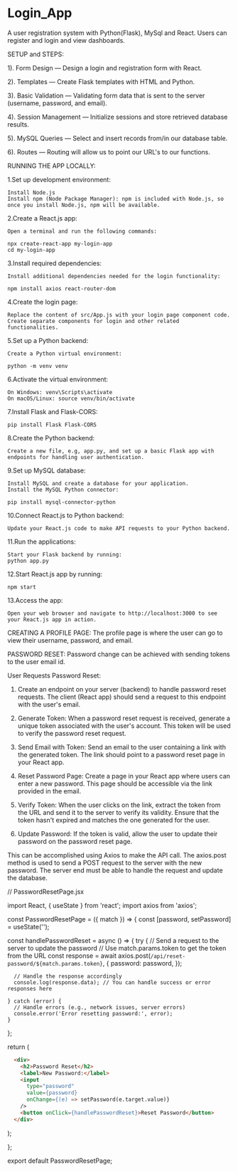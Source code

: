 # Login_App 
A user registration system with Python(Flask), MySql and React. Users can register and login and view dashboards.

SETUP and STEPS:

1). Form Design — Design a login and registration form with React.

2). Templates — Create Flask templates with HTML and Python.

3). Basic Validation — Validating form data that is sent to the server (username, password, and email).

4). Session Management — Initialize sessions and store retrieved database results.

5). MySQL Queries — Select and insert records from/in our database table.

6). Routes — Routing will allow us to point our URL's to our functions.

RUNNING THE APP LOCALLY:

1.Set up  development environment:

    Install Node.js
    Install npm (Node Package Manager): npm is included with Node.js, so once you install Node.js, npm will be available.

2.Create a React.js app:

    Open a terminal and run the following commands:

    npx create-react-app my-login-app
    cd my-login-app

3.Install required dependencies:

    Install additional dependencies needed for the login functionality:

    npm install axios react-router-dom

4.Create the login page:

    Replace the content of src/App.js with your login page component code. Create separate components for login and other related functionalities.

5.Set up a Python backend:

    Create a Python virtual environment:

    python -m venv venv

6.Activate the virtual environment:

    On Windows: venv\Scripts\activate
    On macOS/Linux: source venv/bin/activate

7.Install Flask and Flask-CORS:

    pip install Flask Flask-CORS

8.Create the Python backend:

    Create a new file, e.g, app.py, and set up a basic Flask app with endpoints for handling user authentication.

9.Set up MySQL database:

    Install MySQL and create a database for your application.
    Install the MySQL Python connector:

    pip install mysql-connector-python

10.Connect React.js to Python backend:

    Update your React.js code to make API requests to your Python backend.

11.Run the applications:

    Start your Flask backend by running:
    python app.py

12.Start React.js app by running:

    npm start

13.Access the app:

    Open your web browser and navigate to http://localhost:3000 to see your React.js app in action.

CREATING A PROFILE PAGE:
The profile page is where the user can go to view their username, password, and email.

PASSWORD RESET:
Password change can be achieved with sending tokens to the user email id.
   
User Requests Password Reset:
1. Create an endpoint on your server (backend) to handle password reset requests. The client (React app) should send a request to this endpoint with the user's email.

2. Generate Token:
 When a password reset request is received, generate a unique token associated with the user's account. This token will be used to verify the password reset request.

3. Send Email with Token:
Send an email to the user containing a link with the generated token. The link should point to a password reset page in your React app.

4. Reset Password Page:
Create a page in your React app where users can enter a new password. This page should be accessible via the link provided in the email.

5. Verify Token:
When the user clicks on the link, extract the token from the URL and send it to the server to verify its validity. Ensure that the token hasn't expired and matches the one generated for the user.

6. Update Password:
 If the token is valid, allow the user to update their password on the password reset page.

This can be accomplished using Axios to make the API call. The axios.post method is used to send a POST request to the server with the new password. The server end must be able to handle the request and update the database.


// PasswordResetPage.jsx

import React, { useState } from 'react';
import axios from 'axios';

const PasswordResetPage = ({ match }) => {
  const [password, setPassword] = useState('');

  const handlePasswordReset = async () => {
    try {
      // Send a request to the server to update the password
      // Use match.params.token to get the token from the URL
      const response = await axios.post(`/api/reset-password/${match.params.token}`, {
        password: password,
      });

      // Handle the response accordingly
      console.log(response.data); // You can handle success or error responses here

    } catch (error) {
      // Handle errors (e.g., network issues, server errors)
      console.error('Error resetting password:', error);
    }
  };

  return (
  ```html
    <div>
      <h2>Password Reset</h2>
      <label>New Password:</label>
      <input
        type="password"
        value={password}
        onChange={(e) => setPassword(e.target.value)}
      />
      <button onClick={handlePasswordReset}>Reset Password</button>
    </div>
```
  );

};

export default PasswordResetPage;
